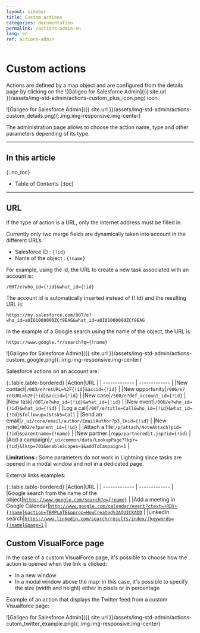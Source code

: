 ```yaml
---
layout: sidebar
title: Custom actions
categories: documentation
permalink: /actions-admin-en
lang: en
ref: actions-admin
---
```


# Custom actions

Actions are defined by a map object and are configured from the details page by clicking on the ![Galigeo for Salesforce Admin]({{ site.url }}/assets/img-std-admin/actions-custom_plus_icon.png) icon.

![Galigeo for Salesforce Admin]({{ site.url }}/assets/img-std-admin/actions-custom_details.png){:.img.img-responsive.img-center}

The administration page allows to choose the action name, type and other parameters depending of its type.

---

## In this article
{:.no_toc}

* Table of Contents
{:toc}

---

## URL

If the type of action is a URL, only the internet address must be filled in.

Currently only two merge fields are dynamically taken into account in the different URLs:

- Salesforce ID : <code>{!id}</code>
- Name of the object : <code>{!name}</code>

For example, using the id, the URL to create a new task associated with an account is:

```
/00T/e?who_id={!id}&what_id={!id}
```

The account id is automatically inserted instead of {! Id} and the resulting URL is:

```
https://my.salesforce.com/00T/e?who_id=a0I61000000ZCf9EAG&what_id=a0I61000000ZCf9EAG
```

In the example of a Google search using the name of the object, the URL is:

```
https://www.google.fr/search?q={!name}
```

![Galigeo for Salesforce Admin]({{ site.url }}/assets/img-std-admin/actions-custom_google.png){:.img.img-responsive.img-center}

Salesforce actions on an account are:

{:.table.table-bordered}
|Action|URL |
| ------------- | ------------- |
|New contact|<code>/003/e?retURL=%2F{!id}&accid={!id}</code> |
|New opportunity|<code>/006/e?retURL=%2F{!id}&accid={!id}</code> |
|New case|<code>/500/e?def_account_id={!id}</code> |
|New task|<code>/00T/e?who_id={!id}&what_id={!id}</code> |
|New event|<code>/00U/e?who_id={!id}&what_id={!id}</code> |
|Log a call|<code>/00T/e?title=Call&who_id={!id}&what_id={!Id}&followup=1&tsk5=Call</code> |
|Send an email|<code>/_ui/core/email/author/EmailAuthor?p3_lkid={!id}</code> |
|New note|<code>/002/e?parent_id={!id}</code> |
|Attach a file|<code>/p/attach/NoteAttach?pid={!id}&parentname={!name}</code> |
|New partner |<code>/opp/partneredit.jsp?id={!id}</code> |
|Add a campaign|<code>/_ui/common/data/LookupPage?lkpr={!id}&lktp=701&enableScopes=1&addToCampaign=1</code> |

<div class="alert alert-info" role="alert"> <strong>Limitations :</strong> Some parameters do not work in Lightning since tasks are opened in a modal window and not in a dedicated page.</div>

External links examples:

{:.table.table-bordered}
|Action|URL |
| ------------- | ------------- |
|Google search from the name of the object|<code>https://www.google.com/search?q={!name}</code> |
|Add a meeting in Google Calendar|<code>http://www.google.com/calendar/event?ctext=+RDV+{!name}&action=TEMPLATE&pprop=HowCreated%3AQUICKADD</code> |
|LinkedIn search|<code>https://www.linkedin.com/search/results/index/?keywords={!name}&page=1</code> |

## Custom VisualForce page

In the case of a custom VisualForce page, it's possible to choose how the action is opened when the link is clicked:

- In a new window
- In a modal window above the map: in this case, it's possible to specify the size (width and height) either in pixels or in percentage

Example of an action that displays the Twitter feed from a custom Visualforce page:

![Galigeo for Salesforce Admin]({{ site.url }}/assets/img-std-admin/actions-cutom_twitter_example.png){:.img.img-responsive.img-center}